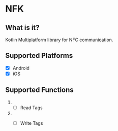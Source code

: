 # NFK

## What is it?

Kotlin Multiplatform library for NFC communication.

## Supported Platforms

- [x] Android
- [x] iOS

## Supported Functions

1. - [ ] Read Tags
2. - [ ] Write Tags


